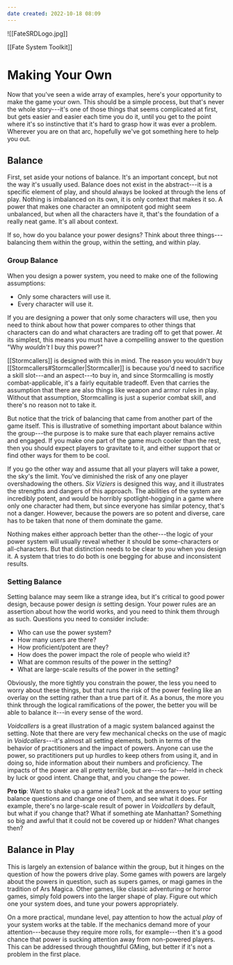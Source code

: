 ```yaml
---
date created: 2022-10-18 08:09
---
```


![[FateSRDLogo.jpg]]

[[Fate System Toolkit]]

# Making Your Own

Now that you've seen a wide array of examples, here's your opportunity
to make the game your own. This should be a simple process, but that's
never the whole story---it's one of those things that seems complicated
at first, but gets easier and easier each time you do it, until you get
to the point where it's so instinctive that it's hard to grasp how it
was ever a problem. Wherever you are on that arc, hopefully we've got
something here to help you out.

## Balance

First, set aside your notions of balance. It's an important concept, but
not the way it's usually used. Balance does not exist in the
abstract---it is a specific element of play, and should always be looked
at through the lens of play. Nothing is imbalanced on its own, it is
only context that makes it so. A power that makes one character an
omnipotent god might seem unbalanced, but when all the characters have
it, that's the foundation of a really neat game. It's all about context.

If so, how do you balance your power designs? Think about three
things---balancing them within the group, within the setting, and within
play.

### Group Balance

When you design a power system, you need to make one of the following
assumptions:

- Only some characters will use it.
- Every character will use it.

If you are designing a power that only some characters will use, then
you need to think about how that power compares to other things that
characters can do and what characters are trading off to get that power.
At its simplest, this means you must have a compelling answer to the
question "Why _wouldn't_ I buy this power?"

[[Stormcallers]] is designed with this in mind. The reason you wouldn't buy
[[Stormcallers#Stormcaller|Stormcaller]] is because you'd need to sacrifice a skill slot---and an
aspect---to buy in, and since Stormcalling is mostly combat-applicable,
it's a fairly equitable tradeoff. Even that carries the assumption that
there are also things like weapon and armor rules in play. Without that
assumption, Stormcalling is just a superior combat skill, and there's no
reason not to take it.

But notice that the trick of balancing that came from another part of
the game itself. This is illustrative of something important about
balance within the group---the purpose is to make sure that each player
remains active and engaged. If you make one part of the game much cooler
than the rest, then you should expect players to gravitate to it, and
either support that or find other ways for them to be cool.

If you go the other way and assume that all your players will take a
power, the sky's the limit. You've diminished the risk of any one player
overshadowing the others. _Six Viziers_ is designed this way, and it
illustrates the strengths and dangers of this approach. The abilities of
the system are incredibly potent, and would be horribly
spotlight-hogging in a game where only one character had them, but since
everyone has similar potency, that's not a danger. However, because the
powers are so potent and diverse, care has to be taken that none of them
dominate the game.

Nothing makes either approach better than the other---the logic of your
power system will usually reveal whether it should be some-characters or
all-characters. But that distinction needs to be clear to _you_ when you
design it. A system that tries to do both is one begging for abuse and
inconsistent results.

### Setting Balance

Setting balance may seem like a strange idea, but it's critical to good
power design, because power design _is_ setting design. Your power rules
are an assertion about how the world works, and you need to think them
through as such. Questions you need to consider include:

- Who can use the power system?
- How many users are there?
- How proficient/potent are they?
- How does the power impact the role of people who wield it?
- What are common results of the power in the setting?
- What are large-scale results of the power in the setting?

Obviously, the more tightly you constrain the power, the less you need
to worry about these things, but that runs the risk of the power feeling
like an overlay on the setting rather than a true part of it. As a
bonus, the more you think through the logical ramifications of the
power, the better you will be able to balance it---in every sense of the
word.

_Voidcallers_ is a great illustration of a magic system balanced against
the setting. Note that there are very few mechanical checks on the use
of magic in _Voidcallers_---it's almost all setting elements, both in
terms of the behavior of practitioners and the impact of powers. Anyone
can use the power, so practitioners put up hurdles to keep others from
using it, and in doing so, hide information about their numbers and
proficiency. The impacts of the power are all pretty terrible, but
are---so far---held in check by luck or good intent. Change that, and
you change the power.

**Pro tip**: Want to shake up a game idea? Look at the answers to your
setting balance questions and change one of them, and see what it does.
For example, there's no large-scale result of power in _Voidcallers_ by
default, but what if you change that? What if something ate Manhattan?
Something so big and awful that it could not be covered up or hidden?
What changes then?

## Balance in Play

This is largely an extension of balance within the group, but it hinges
on the question of how the powers drive play. Some games with powers are
largely about the powers in question, such as supers games, or magi
games in the tradition of Ars Magica. Other games, like classic
adventuring or horror games, simply fold powers into the larger shape of
play. Figure out which one your system does, and tune your powers
appropriately.

On a more practical, mundane level, pay attention to how the actual
_play_ of your system works at the table. If the mechanics demand more
of your attention---because they require more rolls, for example---then
it's a good chance that power is sucking attention away from non-powered
players. This can be addressed through thoughtful GMing, but better if
it's not a problem in the first place.

